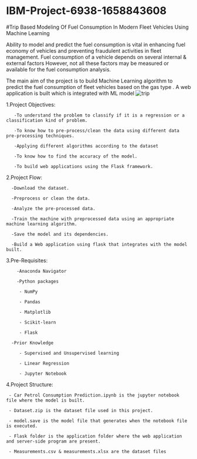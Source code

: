 # IBM-Project-6938-1658843608
#Trip Based Modeling Of Fuel Consumption In Modern Fleet Vehicles Using Machine Learning

Ability to model and predict the fuel consumption is vital in enhancing fuel economy of vehicles and preventing fraudulent activities in fleet management. Fuel consumption of a vehicle depends on several internal & external factors However, not all these factors may be measured or available for the fuel consumption analysis. 

The main aim of the project is to build Machine Learning  algorithm to predict the fuel consumption of  fleet vehicles based on the gas type . A web application is built which is integrated with ML model 
![trip](https://user-images.githubusercontent.com/111578941/202202317-184ed526-88af-449a-9d13-85684452bc75.png)

1.Project Objectives:
       
       -To understand the problem to classify if it is a regression or a classification kind of problem.
       
       -To know how to pre-process/clean the data using different data pre-processing techniques.
       
       -Applying different algorithms according to the dataset 
       
       -To know how to find the accuracy of the model.
       
       -To build web applications using the Flask framework.
       
2.Project Flow:
      
      -Download the dataset.
      
      -Preprocess or clean the data.
      
      -Analyze the pre-processed data.
      
      -Train the machine with preprocessed data using an appropriate machine learning algorithm.
      
      -Save the model and its dependencies.
      
      -Build a Web application using flask that integrates with the model built.

3.Pre-Requisites:
        
        -Anaconda Navigator 

        -Python packages
         
         - NumPy
         
         - Pandas
         
         - Matplotlib
         
         - Scikit-learn
         
         - Flask
      
      -Prior Knowledge
         
         - Supervised and Unsupervised learning
         
         - Linear Regression
         
         - Jupyter Notebook

4.Project Structure:

     - Car Petrol Consumption Prediction.ipynb is the jupyter notebook file where the model is built.
     
     - Dataset.zip is the dataset file used in this project.
     
     - model.save is the model file that generates when the notebook file is executed.
     
     - Flask folder is the application folder where the web application and server-side program are present.
     
     - Measurements.csv & measurements.xlsx are the dataset files

